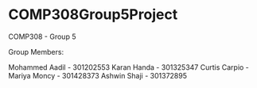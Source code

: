 # COMP308Group5Project
COMP308 - Group 5

Group Members:

Mohammed Aadil - 301202553
Karan Handa - 301325347
Curtis Carpio - 
Mariya Moncy - 301428373
Ashwin Shaji - 301372895
